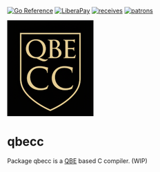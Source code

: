 [![Go Reference](https://pkg.go.dev/badge/modernc.org/qbecc.svg)](https://pkg.go.dev/modernc.org/qbecc/lib)
[![LiberaPay](https://liberapay.com/assets/widgets/donate.svg)](https://liberapay.com/jnml/donate)
[![receives](https://img.shields.io/liberapay/receives/jnml.svg?logo=liberapay)](https://liberapay.com/jnml/donate)
[![patrons](https://img.shields.io/liberapay/patrons/jnml.svg?logo=liberapay)](https://liberapay.com/jnml/donate)

![logo_png](logo.png)

# qbecc

Package qbecc is a [QBE] based C compiler. (WIP)

[QBE]: https://c9x.me/compile/
